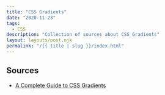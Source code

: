 ```yaml
---
title: "CSS Gradients"
date: "2020-11-23"
tags:
  - CSS
description: "Collection of sources about CSS Gradients"
layout: layouts/post.njk
permalink: "/{{ title | slug }}/index.html"
---
```


## Sources

- [A Complete Guide to CSS Gradients](https://css-tricks.com/a-complete-guide-to-css-gradients/)
